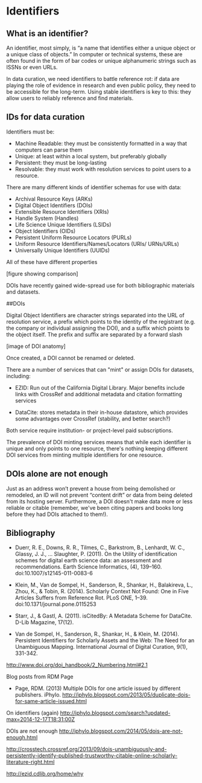 # Identifiers

## What is an identifier?
An identifier, most simply, is “a name that identifies either a unique object or a unique class of objects.”  In computer or technical systems, these are often found in the form of bar codes or unique alphanumeric strings such as ISSNs or even URLs.  

In data curation, we need identifiers to battle reference rot: if data are playing the role of evidence in research and even public policy, they need to be accessible for the long-term.  Using stable identifiers is key to this: they allow users to reliably reference and find materials.

## IDs for data curation

Identifiers must be:

- Machine Readable: they must be consistently formatted in a way that computers can parse them
- Unique: at least within a local system, but preferably globally
- Persistent: they must be long-lasting
- Resolvable: they must work with resolution services to point users to a resource.

There are many different kinds of identifier schemas for use with data:

- Archival Resource Keys (ARKs)
- Digital Object Identifiers (DOIs)
- Extensible Resource Identifiers (XRIs)
- Handle System (Handles)
- Life Science Unique Identifiers (LSIDs)
- Object Identifiers (OIDs)
- Persistent Uniform Resource Locators (PURLs)
- Uniform Resource Identifiers/Names/Locators (URIs/ URNs/URLs)
- Universally Unique Identifiers (UUIDs)

All of these have different properties

[figure showing comparison]

DOIs have recently gained wide-spread use for both bibliographic materials and datasets.

##DOIs

Digital Object Identifiers are character strings separated into the URL of resolution service, a prefix which points to the identity of the registrant (e.g. the company or individual assigning the DOI), and a suffix which points to the object itself.  The prefix and suffix are separated by a forward slash

[image of DOI anatomy]

Once created, a DOI cannot be renamed or deleted.

There are a number of services that can "mint" or assign DOIs for datasets, including:

- EZID: Run out of the California Digital Library.  Major benefits include links with CrossRef and additional metadata and citation formatting services

- DataCite: stores metadata in their in-house datastore, which provides some advantages over CrossRef (stability, and better search?)

Both service require institution- or project-level paid subscriptions.

The prevalence of DOI minting services means that while each identifier is unique and only points to one resource, there's nothing keeping different DOI services from minting multiple identifiers for one resource.  

## DOIs alone are not enough
Just as an address won’t prevent a house from being demolished or remodeled, an ID will not prevent “content drift” or data from being deleted from its hosting server.  Furthermore, a DOI doesn't make data more or less reliable or citable (remember, we've been citing papers and books long before they had DOIs attached to them!).

## Bibliography

- Duerr, R. E., Downs, R. R., Tilmes, C., Barkstrom, B., Lenhardt, W. C., Glassy, J. J., … Slaughter, P. (2011). On the Utility of identification schemes for digital earth science data: an assessment and recommendations. Earth Science Informatics, (4), 139–160. doi:10.1007/s12145-011-0083-6

- Klein, M., Van de Sompel, H., Sanderson, R., Shankar, H., Balakireva, L., Zhou, K., & Tobin, R. (2014). Scholarly Context Not Found: One in Five Articles Suffers from Reference Rot. PLoS ONE, 1–39. doi:10.1371/journal.pone.0115253

- Starr, J., & Gastl, A. (2011). isCitedBy: A Metadata Scheme for DataCite. D-Lib Magazine, 17(12).

- Van de Sompel, H., Sanderson, R., Shankar, H., & Klein, M. (2014). Persistent Identifiers for Scholarly Assets and the Web: The Need for an Unambiguous Mapping. International Journal of Digital Curation, 9(1), 331-342.

http://www.doi.org/doi_handbook/2_Numbering.html#2.1

Blog posts from RDM Page 
- Page, RDM. (2013) Multiple DOIs for one article issued by different publishers.  iPhylo.  http://iphylo.blogspot.com/2013/05/duplicate-dois-for-same-article-issued.html

On identifiers (again) http://iphylo.blogspot.com/search?updated-max=2014-12-17T18:31:00Z

DOIs are not enough http://iphylo.blogspot.com/2014/05/dois-are-not-enough.html

http://crosstech.crossref.org/2013/09/dois-unambiguously-and-persistently-identify-published-trustworthy-citable-online-scholarly-literature-right.html

http://ezid.cdlib.org/home/why